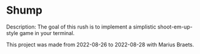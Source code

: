 # Shump

Description:
The goal of this rush is to implement a simplistic shoot-em-up-style game in your terminal.

This project was made from 2022-08-26 to 2022-08-28 with Marius Braets.